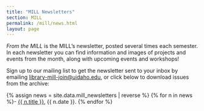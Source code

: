 ```yaml
---
title: "MILL Newsletters"
section: MILL
permalink: /mill/news.html
layout: page
---
```


*From the MILL* is the MILL’s newsletter, posted several times each semester. 
In each newsletter you can find information and images of projects and events from the month, along with upcoming events and workshops!

Sign up to our mailing list to get the newsletter sent to your inbox by emailing <a href="mailto:library-mill-join@uidaho.edu ">library-mill-join@uidaho.edu</a>, or click below to download issues from the archive:

{% assign news = site.data.mill_newsletters | reverse %}
{% for n in news %}- <a href="{{ site.lib-media }}/mill/{{ n.filename }}" target="_blank">{{ n.title }}</a>, {{ n.date }}.
{% endfor %}
